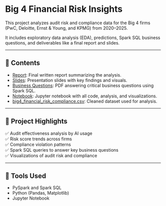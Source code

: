 # Big 4 Financial Risk Insights

This project analyzes audit risk and compliance data for the Big 4 firms (PwC, Deloitte, Ernst & Young, and KPMG) from 2020–2025.  

It includes exploratory data analysis (EDA), predictions, Spark SQL business questions, and deliverables like a final report and slides.

---

## 📂 Contents

- [Report](Report.pdf): Final written report summarizing the analysis.
- [Slides](Slides.pdf): Presentation slides with key findings and visuals.
- [Business Questions](Business_Questions.pdf): PDF answering critical business questions using Spark SQL.
- [Notebook](Notebook.ipynb): Jupyter notebook with all code, analysis, and visualizations.
- [big4_financial_risk_compliance.csv](big4_financial_risk_compliance.csv): Cleaned dataset used for analysis.

---

## 🧭 Project Highlights

✅ Audit effectiveness analysis by AI usage  
✅ Risk score trends across firms  
✅ Compliance violation patterns  
✅ Spark SQL queries to answer key business questions  
✅ Visualizations of audit risk and compliance

---

## 🚀 Tools Used

- PySpark and Spark SQL
- Python (Pandas, Matplotlib)
- Jupyter Notebook

